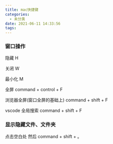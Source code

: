 ```yaml
---
title: mac快捷键
categories:
  - 未分类
date: 2021-06-11 14:33:56
tags:
---
```

### 窗口操作
隐藏 H

关闭 W

最小化 M

全屏 command + control + F

浏览器全屏(窗口全屏的基础上) command + shift + F

vscode 全局搜索 command + shift + F
### 显示隐藏文件、文件夹
点击空白处 然后 command + shift + 。
